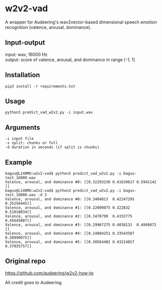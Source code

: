 # w2v2-vad
A wrapper for Audeering's wav2vector-based dimensional speech emotion recognition (valence, arousal, dominance).

## Input-output
input: wav, 16000 Hz  
output:  score of valence, arousal, and dominance in range [-1, 1]  


## Installation
    pip3 install -r requirements.txt
    
## Usage
    python3 predict_vad_w2v2.py -i input.wav

## Arguments
```
-i input file  
-s split: chunks or full  
-d duration in seconds (if split is chunks)  
```

## Example

```
bagus@L140MU:w2v2-vad$ python3 predict_vad_w2v2.py -i bagus-test_16000.wav 
Valence, arousal, and dominance #0: [[0.32293236 0.41639617 0.5942142 ]]
bagus@L140MU:w2v2-vad$ python3 predict_vad_w2v2.py -i bagus-test_16000.wav -d 2
Valence, arousal, and dominance #0: [[0.3404813  0.42247295 0.35256445]]
Valence, arousal, and dominance #1: [[0.22009875 0.322832   0.51018834]]
Valence, arousal, and dominance #2: [[0.3478799  0.4332775  0.45645887]]
Valence, arousal, and dominance #3: [[0.29967275 0.4038131  0.4949872 ]]
Valence, arousal, and dominance #4: [[0.24804251 0.33543587 0.50990975]]
Valence, arousal, and dominance #5: [[0.38564402 0.43214017 0.37035757]]
```

## Original repo  
https://github.com/audeering/w2v2-how-to

All credit goes to Audeering.
